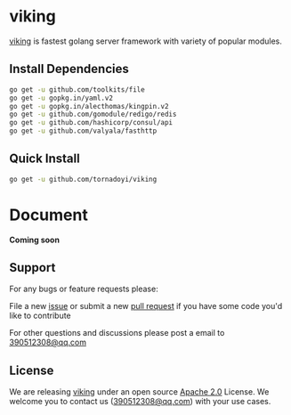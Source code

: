 # viking

[viking](https://github.com/tornadoyi/viking) is fastest golang server framework with variety of popular modules.

## Install Dependencies
```bash
go get -u github.com/toolkits/file
go get -u gopkg.in/yaml.v2
go get -u gopkg.in/alecthomas/kingpin.v2
go get -u github.com/gomodule/redigo/redis
go get -u github.com/hashicorp/consul/api
go get -u github.com/valyala/fasthttp
```

## Quick Install

```bash
go get -u github.com/tornadoyi/viking
```


# Document
**Coming soon**


## Support

For any bugs or feature requests please:

File a new [issue](https://github.com/tornadoyi/viking/issues) or submit
a new [pull request](https://github.com/tornadoyi/viking/pulls) if you
have some code you'd like to contribute

For other questions and discussions please post a email to 390512308@qq.com


## License

We are releasing [viking](https://github.com/tornadoyi/viking) under an open source
[Apache 2.0](https://www.apache.org/licenses/LICENSE-2.0) License. We welcome you to contact us (390512308@qq.com) with your use cases.